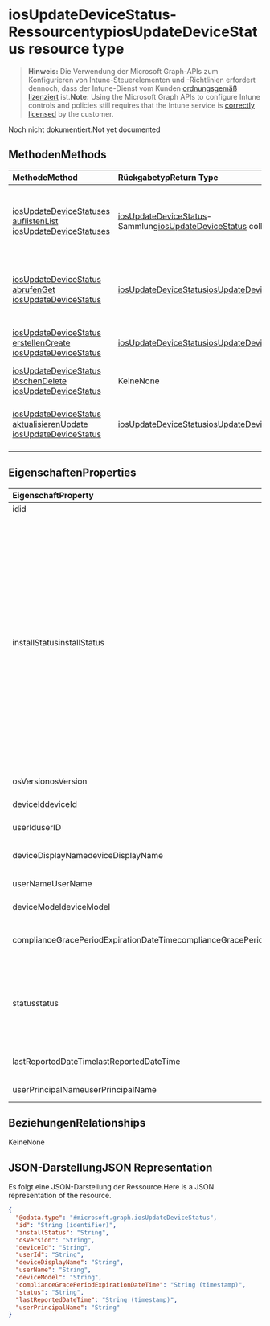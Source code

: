 # <a name="iosupdatedevicestatus-resource-type"></a><span data-ttu-id="22140-101">iosUpdateDeviceStatus-Ressourcentyp</span><span class="sxs-lookup"><span data-stu-id="22140-101">iosUpdateDeviceStatus resource type</span></span>

> <span data-ttu-id="22140-102">**Hinweis:** Die Verwendung der Microsoft Graph-APIs zum Konfigurieren von Intune-Steuerelementen und -Richtlinien erfordert dennoch, dass der Intune-Dienst vom Kunden [ordnungsgemäß lizenziert](https://go.microsoft.com/fwlink/?linkid=839381) ist.</span><span class="sxs-lookup"><span data-stu-id="22140-102">**Note:** Using the Microsoft Graph APIs to configure Intune controls and policies still requires that the Intune service is [correctly licensed](https://go.microsoft.com/fwlink/?linkid=839381) by the customer.</span></span>

<span data-ttu-id="22140-103">Noch nicht dokumentiert.</span><span class="sxs-lookup"><span data-stu-id="22140-103">Not yet documented</span></span>
## <a name="methods"></a><span data-ttu-id="22140-104">Methoden</span><span class="sxs-lookup"><span data-stu-id="22140-104">Methods</span></span>
|<span data-ttu-id="22140-105">Methode</span><span class="sxs-lookup"><span data-stu-id="22140-105">Method</span></span>|<span data-ttu-id="22140-106">Rückgabetyp</span><span class="sxs-lookup"><span data-stu-id="22140-106">Return Type</span></span>|<span data-ttu-id="22140-107">Beschreibung</span><span class="sxs-lookup"><span data-stu-id="22140-107">Description</span></span>|
|:---|:---|:---|
|[<span data-ttu-id="22140-108">iosUpdateDeviceStatuses auflisten</span><span class="sxs-lookup"><span data-stu-id="22140-108">List iosUpdateDeviceStatuses</span></span>](../api/intune_deviceconfig_iosupdatedevicestatus_list.md)|<span data-ttu-id="22140-109">[iosUpdateDeviceStatus](../resources/intune_deviceconfig_iosupdatedevicestatus.md)-Sammlung</span><span class="sxs-lookup"><span data-stu-id="22140-109">[iosUpdateDeviceStatus](../resources/intune_deviceconfig_iosupdatedevicestatus.md) collection</span></span>|<span data-ttu-id="22140-110">Auflisten von Eigenschaften und Beziehungen der [iosUpdateDeviceStatus](../resources/intune_deviceconfig_iosupdatedevicestatus.md)-Objekte.</span><span class="sxs-lookup"><span data-stu-id="22140-110">List properties and relationships of the [iosUpdateDeviceStatus](../resources/intune_deviceconfig_iosupdatedevicestatus.md) objects.</span></span>|
|[<span data-ttu-id="22140-111">iosUpdateDeviceStatus abrufen</span><span class="sxs-lookup"><span data-stu-id="22140-111">Get iosUpdateDeviceStatus</span></span>](../api/intune_deviceconfig_iosupdatedevicestatus_get.md)|[<span data-ttu-id="22140-112">iosUpdateDeviceStatus</span><span class="sxs-lookup"><span data-stu-id="22140-112">iosUpdateDeviceStatus</span></span>](../resources/intune_deviceconfig_iosupdatedevicestatus.md)|<span data-ttu-id="22140-113">Lesen von Eigenschaften und Beziehungen des [iosUpdateDeviceStatus](../resources/intune_deviceconfig_iosupdatedevicestatus.md)-Objekts.</span><span class="sxs-lookup"><span data-stu-id="22140-113">Read properties and relationships of [plannerTaskDetails](../resources/intune_deviceconfig_iosupdatedevicestatus.md) object.</span></span>|
|[<span data-ttu-id="22140-114">iosUpdateDeviceStatus erstellen</span><span class="sxs-lookup"><span data-stu-id="22140-114">Create iosUpdateDeviceStatus</span></span>](../api/intune_deviceconfig_iosupdatedevicestatus_create.md)|[<span data-ttu-id="22140-115">iosUpdateDeviceStatus</span><span class="sxs-lookup"><span data-stu-id="22140-115">iosUpdateDeviceStatus</span></span>](../resources/intune_deviceconfig_iosupdatedevicestatus.md)|<span data-ttu-id="22140-116">Erstellen eines neuen [IosUpdateDeviceStatus](../resources/intune_deviceconfig_iosupdatedevicestatus.md)-Objekts.</span><span class="sxs-lookup"><span data-stu-id="22140-116">Create a new [plannerBucket](../resources/intune_deviceconfig_iosupdatedevicestatus.md) object.</span></span>|
|[<span data-ttu-id="22140-117">iosUpdateDeviceStatus löschen</span><span class="sxs-lookup"><span data-stu-id="22140-117">Delete iosUpdateDeviceStatus</span></span>](../api/intune_deviceconfig_iosupdatedevicestatus_delete.md)|<span data-ttu-id="22140-118">Keine</span><span class="sxs-lookup"><span data-stu-id="22140-118">None</span></span>|<span data-ttu-id="22140-119">Löscht einen [iosUpdateDeviceStatus](../resources/intune_deviceconfig_iosupdatedevicestatus.md).</span><span class="sxs-lookup"><span data-stu-id="22140-119">Deletes a [iosUpdateDeviceStatus](../resources/intune_deviceconfig_iosupdatedevicestatus.md).</span></span>|
|[<span data-ttu-id="22140-120">iosUpdateDeviceStatus aktualisieren</span><span class="sxs-lookup"><span data-stu-id="22140-120">Update iosUpdateDeviceStatus</span></span>](../api/intune_deviceconfig_iosupdatedevicestatus_update.md)|[<span data-ttu-id="22140-121">iosUpdateDeviceStatus</span><span class="sxs-lookup"><span data-stu-id="22140-121">iosUpdateDeviceStatus</span></span>](../resources/intune_deviceconfig_iosupdatedevicestatus.md)|<span data-ttu-id="22140-122">Aktualisieren der Eigenschaften eines [iosUpdateDeviceStatus](../resources/intune_deviceconfig_iosupdatedevicestatus.md)-Objekts.</span><span class="sxs-lookup"><span data-stu-id="22140-122">Update the properties of a [calendar](../resources/intune_deviceconfig_iosupdatedevicestatus.md) object.</span></span>|

## <a name="properties"></a><span data-ttu-id="22140-123">Eigenschaften</span><span class="sxs-lookup"><span data-stu-id="22140-123">Properties</span></span>
|<span data-ttu-id="22140-124">Eigenschaft</span><span class="sxs-lookup"><span data-stu-id="22140-124">Property</span></span>|<span data-ttu-id="22140-125">Typ</span><span class="sxs-lookup"><span data-stu-id="22140-125">Type</span></span>|<span data-ttu-id="22140-126">Beschreibung</span><span class="sxs-lookup"><span data-stu-id="22140-126">Description</span></span>|
|:---|:---|:---|
|<span data-ttu-id="22140-127">id</span><span class="sxs-lookup"><span data-stu-id="22140-127">id</span></span>|<span data-ttu-id="22140-128">Zeichenfolge</span><span class="sxs-lookup"><span data-stu-id="22140-128">String</span></span>|<span data-ttu-id="22140-129">Schlüssel der Entität</span><span class="sxs-lookup"><span data-stu-id="22140-129">Key of the setting.</span></span>|
|<span data-ttu-id="22140-130">installStatus</span><span class="sxs-lookup"><span data-stu-id="22140-130">installStatus</span></span>|<span data-ttu-id="22140-131">Zeichenfolge</span><span class="sxs-lookup"><span data-stu-id="22140-131">String</span></span>|<span data-ttu-id="22140-132">Installationsstatus des Richtlinienberichts</span><span class="sxs-lookup"><span data-stu-id="22140-132">The installation status of the policy report.</span></span> <span data-ttu-id="22140-133">Mögliche Werte: `success`, `available`, `idle`, `downloading`, `downloadFailed`, `downloadRequiresComputer`, `downloadInsufficientSpace`, `downloadInsufficientPower`, `downloadInsufficientNetwork`, `installing`, `installInsufficientSpace`, `installInsufficientPower`, `installPhoneCallInProgress`, `installFailed`, `notSupportedOperation`, `sharedDeviceUserLoggedInError`.</span><span class="sxs-lookup"><span data-stu-id="22140-133">Possible values are: `success`, `available`, `idle`, `downloading`, `downloadFailed`, `downloadRequiresComputer`, `downloadInsufficientSpace`, `downloadInsufficientPower`, `downloadInsufficientNetwork`, `installing`, `installInsufficientSpace`, `installInsufficientPower`, `installPhoneCallInProgress`, `installFailed`, `notSupportedOperation`, `sharedDeviceUserLoggedInError`.</span></span>|
|<span data-ttu-id="22140-134">osVersion</span><span class="sxs-lookup"><span data-stu-id="22140-134">osVersion</span></span>|<span data-ttu-id="22140-135">Zeichenfolge</span><span class="sxs-lookup"><span data-stu-id="22140-135">String</span></span>|<span data-ttu-id="22140-136">Gemeldete Geräteversion</span><span class="sxs-lookup"><span data-stu-id="22140-136">The device version that is being reported.</span></span>|
|<span data-ttu-id="22140-137">deviceId</span><span class="sxs-lookup"><span data-stu-id="22140-137">deviceId</span></span>|<span data-ttu-id="22140-138">Zeichenfolge</span><span class="sxs-lookup"><span data-stu-id="22140-138">String</span></span>|<span data-ttu-id="22140-139">Gemeldete Geräte-ID</span><span class="sxs-lookup"><span data-stu-id="22140-139">The device id that is being reported.</span></span>|
|<span data-ttu-id="22140-140">userId</span><span class="sxs-lookup"><span data-stu-id="22140-140">userID</span></span>|<span data-ttu-id="22140-141">Zeichenfolge</span><span class="sxs-lookup"><span data-stu-id="22140-141">String</span></span>|<span data-ttu-id="22140-142">Gemeldete Benutzer-ID</span><span class="sxs-lookup"><span data-stu-id="22140-142">The User id that is being reported.</span></span>|
|<span data-ttu-id="22140-143">deviceDisplayName</span><span class="sxs-lookup"><span data-stu-id="22140-143">deviceDisplayName</span></span>|<span data-ttu-id="22140-144">Zeichenfolge</span><span class="sxs-lookup"><span data-stu-id="22140-144">String</span></span>|<span data-ttu-id="22140-145">Gerätename des DevicePolicyStatus</span><span class="sxs-lookup"><span data-stu-id="22140-145">Device name of the DevicePolicyStatus.</span></span>|
|<span data-ttu-id="22140-146">userName</span><span class="sxs-lookup"><span data-stu-id="22140-146">UserName</span></span>|<span data-ttu-id="22140-147">Zeichenfolge</span><span class="sxs-lookup"><span data-stu-id="22140-147">String</span></span>|<span data-ttu-id="22140-148">Gemeldeter Benutzername</span><span class="sxs-lookup"><span data-stu-id="22140-148">The User Name that is being reported</span></span>|
|<span data-ttu-id="22140-149">deviceModel</span><span class="sxs-lookup"><span data-stu-id="22140-149">deviceModel</span></span>|<span data-ttu-id="22140-150">Zeichenfolge</span><span class="sxs-lookup"><span data-stu-id="22140-150">String</span></span>|<span data-ttu-id="22140-151">Gemeldetes Gerätemodell</span><span class="sxs-lookup"><span data-stu-id="22140-151">The device model that is being reported</span></span>|
|<span data-ttu-id="22140-152">complianceGracePeriodExpirationDateTime</span><span class="sxs-lookup"><span data-stu-id="22140-152">complianceGracePeriodExpirationDateTime</span></span>|<span data-ttu-id="22140-153">DateTimeOffset</span><span class="sxs-lookup"><span data-stu-id="22140-153">DateTimeOffset</span></span>|<span data-ttu-id="22140-154">Datum und Uhrzeit des Ablaufs der Karenzzeit für die Gerätekonformität</span><span class="sxs-lookup"><span data-stu-id="22140-154">The DateTime when device compliance grace period expires</span></span>|
|<span data-ttu-id="22140-155">status</span><span class="sxs-lookup"><span data-stu-id="22140-155">status</span></span>|<span data-ttu-id="22140-156">Zeichenfolge</span><span class="sxs-lookup"><span data-stu-id="22140-156">String</span></span>|<span data-ttu-id="22140-157">Compliance-Status des Richtlinienberichts</span><span class="sxs-lookup"><span data-stu-id="22140-157">Compliance status of the policy report.</span></span> <span data-ttu-id="22140-158">Mögliche Werte: `unknown`, `notApplicable`, `compliant`, `remediated`, `nonCompliant`, `error`, `conflict`.</span><span class="sxs-lookup"><span data-stu-id="22140-158">Possible values are: `unknown`, `notApplicable`, `compliant`, `remediated`, `nonCompliant`, `error`, `conflict`.</span></span>|
|<span data-ttu-id="22140-159">lastReportedDateTime</span><span class="sxs-lookup"><span data-stu-id="22140-159">lastReportedDateTime</span></span>|<span data-ttu-id="22140-160">DateTimeOffset</span><span class="sxs-lookup"><span data-stu-id="22140-160">DateTimeOffset</span></span>|<span data-ttu-id="22140-161">Datum und Uhrzeit der letzten Änderung des Richtlinienberichts</span><span class="sxs-lookup"><span data-stu-id="22140-161">Last modified date time of the policy report.</span></span>|
|<span data-ttu-id="22140-162">userPrincipalName</span><span class="sxs-lookup"><span data-stu-id="22140-162">userPrincipalName</span></span>|<span data-ttu-id="22140-163">Zeichenfolge</span><span class="sxs-lookup"><span data-stu-id="22140-163">String</span></span>|<span data-ttu-id="22140-164">Benutzer-Prinzipalname</span><span class="sxs-lookup"><span data-stu-id="22140-164">userPrincipalName</span></span>|

## <a name="relationships"></a><span data-ttu-id="22140-165">Beziehungen</span><span class="sxs-lookup"><span data-stu-id="22140-165">Relationships</span></span>
<span data-ttu-id="22140-166">Keine</span><span class="sxs-lookup"><span data-stu-id="22140-166">None</span></span>
## <a name="json-representation"></a><span data-ttu-id="22140-167">JSON-Darstellung</span><span class="sxs-lookup"><span data-stu-id="22140-167">JSON Representation</span></span>
<span data-ttu-id="22140-168">Es folgt eine JSON-Darstellung der Ressource.</span><span class="sxs-lookup"><span data-stu-id="22140-168">Here is a JSON representation of the resource.</span></span>
<!-- {
  "blockType": "resource",
  "keyProperty": "id",
  "@odata.type": "microsoft.graph.iosUpdateDeviceStatus"
}
-->
``` json
{
  "@odata.type": "#microsoft.graph.iosUpdateDeviceStatus",
  "id": "String (identifier)",
  "installStatus": "String",
  "osVersion": "String",
  "deviceId": "String",
  "userId": "String",
  "deviceDisplayName": "String",
  "userName": "String",
  "deviceModel": "String",
  "complianceGracePeriodExpirationDateTime": "String (timestamp)",
  "status": "String",
  "lastReportedDateTime": "String (timestamp)",
  "userPrincipalName": "String"
}
```



